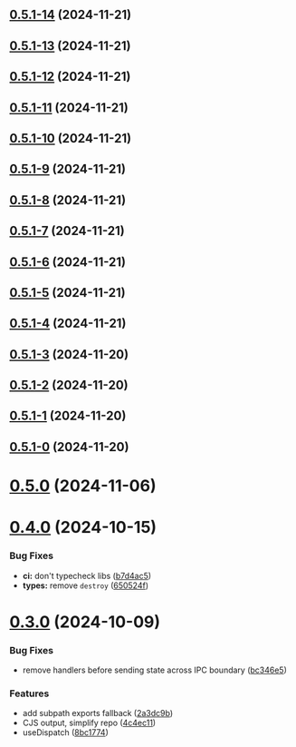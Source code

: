## [0.5.1-14](https://github.com/goosewobbler/zutron/compare/v0.5.1-13...v0.5.1-14) (2024-11-21)



## [0.5.1-13](https://github.com/goosewobbler/zutron/compare/v0.5.1-12...v0.5.1-13) (2024-11-21)



## [0.5.1-12](https://github.com/goosewobbler/zutron/compare/v0.5.1-11...v0.5.1-12) (2024-11-21)



## [0.5.1-11](https://github.com/goosewobbler/zutron/compare/v0.5.1-10...v0.5.1-11) (2024-11-21)



## [0.5.1-10](https://github.com/goosewobbler/zutron/compare/v0.5.1-9...v0.5.1-10) (2024-11-21)



## [0.5.1-9](https://github.com/goosewobbler/zutron/compare/v0.5.1-8...v0.5.1-9) (2024-11-21)



## [0.5.1-8](https://github.com/goosewobbler/zutron/compare/v0.5.1-7...v0.5.1-8) (2024-11-21)



## [0.5.1-7](https://github.com/goosewobbler/zutron/compare/v0.5.1-6...v0.5.1-7) (2024-11-21)



## [0.5.1-6](https://github.com/goosewobbler/zutron/compare/v0.5.1-5...v0.5.1-6) (2024-11-21)



## [0.5.1-5](https://github.com/goosewobbler/zutron/compare/v0.5.1-4...v0.5.1-5) (2024-11-21)



## [0.5.1-4](https://github.com/goosewobbler/zutron/compare/v0.5.1-3...v0.5.1-4) (2024-11-21)



## [0.5.1-3](https://github.com/goosewobbler/zutron/compare/v0.5.1-2...v0.5.1-3) (2024-11-20)



## [0.5.1-2](https://github.com/goosewobbler/zutron/compare/v0.5.1-1...v0.5.1-2) (2024-11-20)

## [0.5.1-1](https://github.com/goosewobbler/zutron/compare/v0.5.1-0...v0.5.1-1) (2024-11-20)

## [0.5.1-0](https://github.com/goosewobbler/zutron/compare/v0.5.0...v0.5.1-0) (2024-11-20)

# [0.5.0](https://github.com/goosewobbler/zutron/compare/v0.4.0...v0.5.0) (2024-11-06)

# [0.4.0](https://github.com/goosewobbler/zutron/compare/v0.3.0...v0.4.0) (2024-10-15)

### Bug Fixes

- **ci:** don't typecheck libs ([b7d4ac5](https://github.com/goosewobbler/zutron/commit/b7d4ac5ec7f61bee0e158f07a122c8c04da2b148))
- **types:** remove `destroy` ([650524f](https://github.com/goosewobbler/zutron/commit/650524f34d38d3207f8c9741c1d692774bbdc1cd))

# [0.3.0](https://github.com/goosewobbler/zutron/compare/4c4ec1133ccd265b7c0feeb3872f5a031cc857f7...v0.3.0) (2024-10-09)

### Bug Fixes

- remove handlers before sending state across IPC boundary ([bc346e5](https://github.com/goosewobbler/zutron/commit/bc346e58f6238833e25e6c0df3b08f04bf1f961f))

### Features

- add subpath exports fallback ([2a3dc9b](https://github.com/goosewobbler/zutron/commit/2a3dc9be72e4fb3adb5a6a178c01f53c49bc0cd9))
- CJS output, simplify repo ([4c4ec11](https://github.com/goosewobbler/zutron/commit/4c4ec1133ccd265b7c0feeb3872f5a031cc857f7))
- useDispatch ([8bc1774](https://github.com/goosewobbler/zutron/commit/8bc17741e931f9d0bc4f3f11bd0b95267a097cf9))
